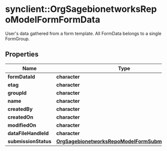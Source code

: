 # synclient::OrgSagebionetworksRepoModelFormFormData

User's data gathered from a form template. All FormData belongs to a single FormGroup.

## Properties
Name | Type | Description | Notes
------------ | ------------- | ------------- | -------------
**formDataId** | **character** |  | [optional] 
**etag** | **character** |  | [optional] 
**groupId** | **character** |  | [optional] 
**name** | **character** |  | [optional] 
**createdBy** | **character** |  | [optional] 
**createdOn** | **character** |  | [optional] 
**modifiedOn** | **character** |  | [optional] 
**dataFileHandleId** | **character** |  | [optional] 
**submissionStatus** | [**OrgSagebionetworksRepoModelFormSubmissionStatus**](org.sagebionetworks.repo.model.form.SubmissionStatus.md) |  | [optional] 



